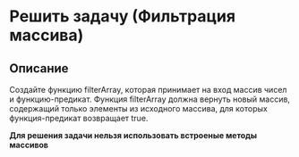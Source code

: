 # Решить задачу (Фильтрация массива)

## Описание

Создайте функцию filterArray, которая принимает на вход массив чисел и функцию-предикат. Функция filterArray должна вернуть новый массив, содержащий только элементы из исходного массива, для которых функция-предикат возвращает true.


**Для решения задачи нельзя использовать встроеные методы массивов**
